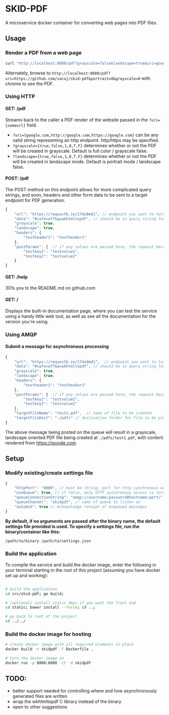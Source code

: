 # SKID-PDF

A microservice docker container for converting web pages into PDF files.

## Usage

### Render a PDF from a web page

``` bash
curl "http://localhost:8080/pdf?grayscale=false&landscape=true&uri=google.com" > google.pdf
```

Alternately, browse to ```http://localhost:8080/pdf?uri=https://github.com/vacoj/skid-pdf&portrait=0&grayscale=0``` with chrome to see the PDF.

### Using HTTP

#### GET: /pdf

Streams back to the caller a PDF render of the website passed in the ```?uri={someurl}``` field.

- ```?uri={google.com,http://google.com,https://google.com}``` can be any valid string representing an http endpoint.  http/https may be specified.
- ```?grayscale={true,false,1,0,T,F}``` determines whether or not the PDF will be created in grayscale.   Default is full color / grayscale false.
- ```?landscape={true,false,1,0,T,F}``` determines whether or not the PDF will be created in landscape mode.   Default is portrait mode / landscape false.

#### POST: /pdf

The POST method on this endpoint allows for more complicated query strings, and soon, headers and other form data to be sent to a target endpoint for PDF generation.

``` javascript
{
    "url": "https://requestb.in/17du8md1", // endpoint you want to turn into a PDF
    "data": "#safe=off&q=wkhtmltopdf", // should be in query string format: "?key1=somval&key2=anotherVal"
    "grayscale": true,
    "landscape": true,
    "headers": {
        "testheader1": "testheader1"
    },
    "postParams": {  // if any values are passed here, the request becomes a POST.  If you want a GET, use the "data" field to pass a query string.
        "testkey1": "testvalue1",
        "testkey2": "testvalue2"
    }
}
```

<!--// if action == "POST" or "PUT", this should be a json blob: "{\"key1\":\"someval\",\"key2\":\"anotherVal\"}"-->

#### GET: /help

301s you to the README.md on github.com

#### GET: /

Displays the built-in documentation page, where you can test the service using a handy little web tool, as well as see all the documentation for the version you're using.

### Using AMQP

#### Submit a message for asynchronous processing

``` javascript
{
    "url": "https://requestb.in/17du8md1",  // endpoint you want to turn into a PDF
    "data": "#safe=off&q=wkhtmltopdf", // should be in query string format: "?key1=somval&key2=anotherVal"
    "grayscale": true,
    "landscape": true,
    "headers": {
        "testheader1": "testheader1"
    },
    "postParams": {  // if any values are passed here, the request becomes a POST.  If you want a GET, use the "data" field to pass a query string.
        "testkey1": "testvalue1",
        "testkey2": "testvalue2"
    },
    "targetFileName": "test1.pdf",  // name of file to be created
    "targetFileDest": "./pdfs" // destination folder for file to be placed.  Mounting a shared volume seems to be a way to export files for consumption elsewhere.  Might add more destination formats later.
}
```
The above message being posted on the queue will result in a  grayscale, landscape oriented PDF file being created at ```./pdfs/test1.pdf```, with content rendered from https://google.com.


## Setup

### Modify existing/create settings file

``` javascript
{
    "httpPort": "8080", // must be string; port for http synchronous work
    "useQueue": true, // if false, only HTTP synchronous access is turned on
    "queueConnectionString": "amqp://username:password@hostname:port/", // AMQP connection string.  Tested with RabbitMQ
    "queueChannel": "skidpdf", // name of queue to listen on
    "autoAck": true // Acknowledge receipt of enqueued messages
}
```

**By default, if no arguments are passed after the binary name, the default settings file provided is used.  To specify a settings file, run the binary/container like this:**

``` bash
/path/to/binary /path/to/settings.json
```

### Build the application
To compile the service and build the docker image, enter the following in your terminal starting in the root of this project (assuming you have docker set up and working):
``` bash 

# build the application
cd src/skid-pdf; go build;

# (optional) install static deps if you want the front end
cd static; bower install --force; cd ..;

# go back to root of the project
cd ../../
```

### Build the docker image for hosting

``` bash
# create docker image with all required elements in place
docker build -t skidpdf -f Dockerfile .

# turn the docker image on
docker run -p 8080:8080 -it -d skidpdf
```

## TODO:

- better support needed for controlling where and how asynchronously generated files are written
- wrap the wkhtmltopdf C library instead of the binary
- open to other suggestions